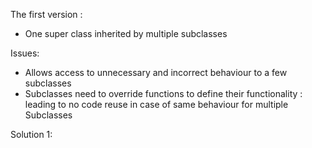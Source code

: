 The first version :

- One super class inherited by multiple subclasses

Issues:
- Allows access to unnecessary and incorrect behaviour to a few subclasses
- Subclasses need to override functions to define their functionality : leading to no code reuse in case of same behaviour for multiple Subclasses

Solution 1:

